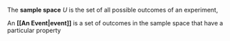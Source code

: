 The **sample space** $U$ is the set of all possible outcomes of an experiment,

An **[[An Event|event]]** is a set of outcomes in the sample space that have a particular property
